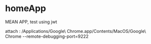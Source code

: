 # homeApp
MEAN APP, test using jwt

attach : /Applications/Google\ Chrome.app/Contents/MacOS/Google\ Chrome --remote-debugging-port=9222